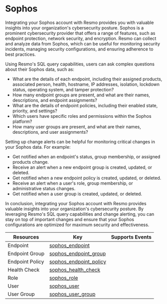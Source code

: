 Sophos
======
Integrating your Sophos account with Resmo provides you with valuable insights into your organization's cybersecurity posture. Sophos is a prominent cybersecurity provider that offers a range of features, such as endpoint protection, network security, and encryption. Resmo can collect and analyze data from Sophos, which can be useful for monitoring security incidents, managing security configurations, and ensuring adherence to best practices.

Using Resmo's SQL query capabilities, users can ask complex questions about their Sophos data, such as:

* What are the details of each endpoint, including their assigned products, associated person, health, hostname, IP addresses, isolation, lockdown status, operating system, and tamper protection?
* How many endpoint groups are present, and what are their names, descriptions, and endpoint assignments?
* What are the details of endpoint policies, including their enabled state, priority, and settings?
* Which users have specific roles and permissions within the Sophos platform?
* How many user groups are present, and what are their names, descriptions, and user assignments?

Setting up change alerts can be helpful for monitoring critical changes in your Sophos data. For example:

* Get notified when an endpoint's status, group membership, or assigned products change.
* Receive an alert when a new endpoint group is created, updated, or deleted.
* Get notified when a new endpoint policy is created, updated, or deleted.
* Receive an alert when a user's role, group membership, or administrative status changes.
* Get notified when a user group is created, updated, or deleted.

In conclusion, integrating your Sophos account with Resmo provides valuable insights into your organization's cybersecurity posture. By leveraging Resmo's SQL query capabilities and change alerting, you can stay on top of important changes and ensure that your Sophos configurations are optimized for maximum security and effectiveness.

| **Resources**   | **Key**                                                 | **Supports Events** |
| --------------- | ------------------------------------------------------- | ------------------- |
| Endpoint        | [sophos\_endpoint](sophos\_endpoint.md)                 |                     |
| Endpoint Group  | [sophos\_endpoint\_group](sophos\_endpoint\_group.md)   |                     |
| Endpoint Policy | [sophos\_endpoint\_policy](sophos\_endpoint\_policy.md) |                     |
| Health Check    | [sophos\_health\_check](sophos\_health\_check.md)       |                     |
| Role            | [sophos\_role](sophos\_role.md)                         |                     |
| User            | [sophos\_user](sophos\_user.md)                         |                     |
| User Group      | [sophos\_user\_group](sophos\_user\_group.md)           |                     |
